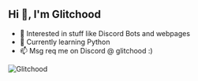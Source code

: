 ## Hi 👋, I'm Glitchood

- 👀 Interested in stuff like Discord Bots and webpages
- 🌱 Currently learning Python
- 📫 Msg req me on Discord @ glitchood :)

<img src="https://komarev.com/ghpvc/?username=Glitchood&style=for-the-badge" alt="Glitchood" />
